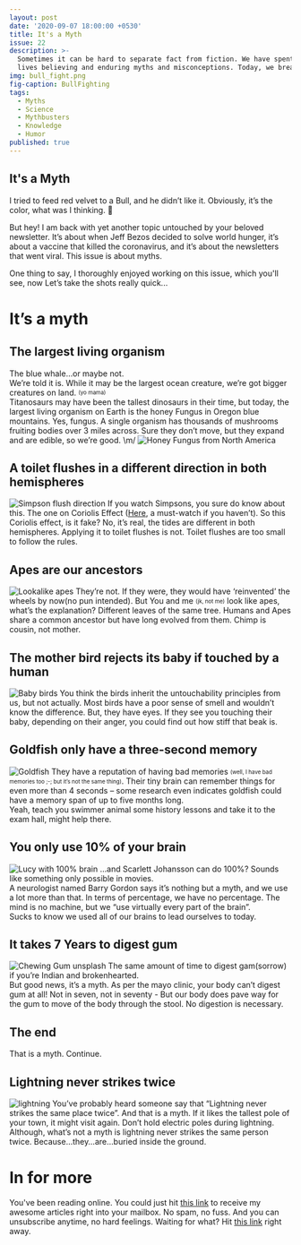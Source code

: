 ```yaml
---
layout: post
date: '2020-09-07 18:00:00 +0530'
title: It's a Myth
issue: 22
description: >-
  Sometimes it can be hard to separate fact from fiction. We have spent our
  lives believing and enduring myths and misconceptions. Today, we break some.
img: bull_fight.png
fig-caption: BullFighting
tags:
  - Myths
  - Science
  - Mythbusters
  - Knowledge
  - Humor
published: true
---
```

## It's a Myth

I tried to feed red velvet to a Bull, and he didn’t like it. Obviously, it’s the color, what was I thinking. 🤦‍  
  
But hey! I am back with yet another topic untouched by your beloved newsletter. It’s about when Jeff Bezos decided to solve world hunger, it’s about a vaccine that killed the coronavirus, and it’s about the newsletters that went viral. This issue is about myths.
  
One thing to say, I thoroughly enjoyed working on this issue, which you'll see, now Let’s take the shots really quick...  

# It’s a myth

## The largest living organism
The blue whale…or maybe not.  
We’re told it is. While it may be the largest ocean creature, we’re got bigger creatures on land. <sub><sup>(yo mama)</sup></sub>  
Titanosaurs may have been the tallest dinosaurs in their time, but today, the largest living organism on Earth is the honey Fungus in Oregon blue mountains. Yes, fungus. A single organism has thousands of mushrooms fruiting bodies over 3 miles across. Sure they don’t move, but they expand and are edible, so we’re good. \m/
![Honey Fungus from North America](https://earthsky.org/upl/2017/12/honey-fungus-oregon-e1512496424329.jpg)

## A toilet flushes in a different direction in both hemispheres  
![Simpson flush direction](https://www.australiangeographic.com.au/wp-content/uploads/2018/06/Capture-1.jpg)
If you watch Simpsons, you sure do know about this. The one on Coriolis Effect ([Here](https://www.youtube.com/watch?v=feGYOS2o5-c), a must-watch if you haven’t). So this Coriolis effect, is it fake? No, it’s real, the tides are different in both hemispheres. Applying it to toilet flushes is not. Toilet flushes are too small to follow the rules.  

## Apes are our ancestors
![Lookalike apes](https://www.sapiens.org/wp-content/uploads/2018/10/01-Gnala-Caregiver_compressed-1076x588.jpg)
They’re not. If they were, they would have ‘reinvented’ the wheels by now(no pun intended). But You and me <sub><sup>(jk, not me)</sup></sub> look like apes, what’s the explanation? Different leaves of the same tree. Humans and Apes share a common ancestor but have long evolved from them. Chimp is cousin, not mother.  

## The mother bird rejects its baby if touched by a human
![Baby birds](https://i1.wp.com/bestlifeonline.com/wp-content/uploads/2019/12/man-holding-baby-birds.jpg)
You think the birds inherit the untouchability principles from us, but not actually. Most birds have a poor sense of smell and wouldn’t know the difference. But, they have eyes. If they see you touching their baby, depending on their anger, you could find out how stiff that beak is.  

## Goldfish only have a three-second memory
![Goldfish](https://images.unsplash.com/photo-1520366498724-709889c0c685?ixlib=rb-1.2.1&ixid=eyJhcHBfaWQiOjEyMDd9&auto=format&fit=crop&w=1050&q=80)
They have a reputation of having bad memories <sub><sup>(well, I have bad memories too ;-; but it’s not the same thing)</sup></sub>. Their tiny brain can remember things for even more than 4 seconds – some research even indicates goldfish could have a memory span of up to five months long.  
Yeah, teach you swimmer animal some history lessons and take it to the exam hall, might help there.

## You only use 10% of your brain
![Lucy with 100% brain](https://www.wallpaperup.com/uploads/wallpapers/2015/02/24/628515/91cef63b40a5ce3ec64255f5c792224e-500.jpg)
…and Scarlett Johansson can do 100%? Sounds like something only possible in movies.  
A neurologist named Barry Gordon says it’s nothing but a myth, and we use a lot more than that. In terms of percentage, we have no percentage. The mind is no machine, but we “use virtually every part of the brain”.  
Sucks to know we used all of our brains to lead ourselves to today.  

## It takes 7 Years to digest gum
![Chewing Gum unsplash](https://images.unsplash.com/photo-1598247318797-e43459817f43?ixlib=rb-1.2.1&ixid=eyJhcHBfaWQiOjEyMDd9&auto=format&fit=crop&w=1008&q=80)
The same amount of time to digest gam(sorrow) if you’re Indian and brokenhearted.  
But good news, it’s a myth. As per the mayo clinic, your body can’t digest gum at all! Not in seven, not in seventy - But our body does pave way for the gum to move of the body through the stool. No digestion is necessary.  

## The end
That is a myth. Continue.  

## Lightning never strikes twice
![lightning](https://images.unsplash.com/photo-1528484593357-bb6777320d96?ixlib=rb-1.2.1&ixid=eyJhcHBfaWQiOjEyMDd9&auto=format&fit=crop&w=1189&q=80)
You’ve probably heard someone say that “Lightning never strikes the same place twice”. And that is a myth. If it likes the tallest pole of your town, it might visit again. Don’t hold electric poles during lightning.  
Although, what’s not a myth is lightning never strikes the same person twice. Because…they…are…buried inside the ground.

# In for more
You've been reading online. You could just hit [this link](https://cutt.ly/mfiHvFA) to receive my awesome articles right into your mailbox. No spam, no fuss. And you can unsubscribe anytime, no hard feelings. Waiting for what? Hit [this link](https://cutt.ly/mfiHvFA) right away.
